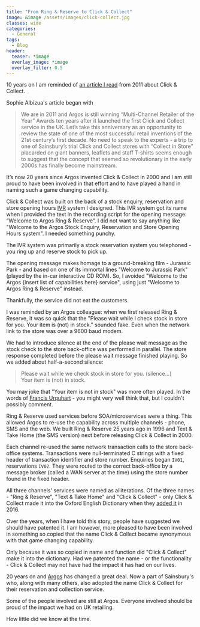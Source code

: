 ```yaml
---
title: "From Ring & Reserve to Click & Collect"
image: &image /assets/images/click-collect.jpg
classes: wide
categories:
  - General
tags:
  - Blog
header:
  teaser: *image
  overlay_image: *image
  overlay_filter: 0.5
---
```

10 years on I am reminded of [an article I read](https://internetretailing.net/guest-comment/guest-comment/guest-column-click-and-collect---10-years-on) from 2011 about Click & Collect.

Sophie Albizua's article began with

> We are in 2011 and Argos is still winning “Multi-Channel Retailer of the Year” Awards ten years after it launched the first Click and Collect service in the UK. Let’s take this anniversary as an opportunity to review the state of one of the most successful retail inventions of the 21st century’s first decade. No need to speak to the experts - a trip to one of Sainsbury’s trial Click and Collect stores with “Collect in Store” placarded on giant banners, leaflets and staff T-shirts seems enough to suggest that the concept that seemed so revolutionary in the early 2000s has finally become mainstream.

It’s now 20 years since Argos invented Click & Collect in 2000 and I am still proud to have been involved in that effort and to have played a hand in naming such a game changing capability.

Click & Collect was built on the back of a stock enquiry, reservation and store opening hours [IVR](https://en.wikipedia.org/wiki/Interactive_voice_response_) system I designed. This IVR system got its name when I provided the text in the recording script for the opening message: “Welcome to Argos Ring & Reserve”. I did not want to say anything like "Welcome to the Argos Stock Enquiry, Reservation and Store Opening Hours system". I needed something punchy.

The IVR system was primarily a stock reservation system you telephoned - you ring up and reserve stock to pick up.

The opening message makes homage to a ground-breaking film - Jurassic Park - and based on one of its immortal lines  "Welcome to Jurassic Park" (played by the in-car interactive CD ROM). So, I avoided "Welcome to the Argos {insert list of capabilities here} service", using just "Welcome to Argos Ring & Reserve" instead.

Thankfully, the service did not eat the customers.

I was reminded by an Argos colleague: when we first released Ring & Reserve, it was so quick that the "Please wait while I check stock in store for you. Your item is (not) in stock." sounded fake. Even when the network link to the store was over a 9600 baud modem.

We had to introduce silence at the end of the please wait message as the stock check to the store back-office was performed in parallel. The store response completed before the please wait message finished playing. So we added about half-a-second silence:

> Please wait while we check stock in store for you. (silence...)<br/>
> Your item is (not) in stock.

You may joke that "Your item is not in stock" was more often played. In the words of [Francis Urquhart](https://en.wikipedia.org/wiki/Francis_Urquhart) - you might very well think that, but I couldn't possibly comment.

Ring & Reserve used services before SOA/microservices were a thing. This allowed Argos to re-use the capability across multiple channels - phone, SMS and the web. We built Ring & Reserve 25 years ago in 1996 and Text & Take Home (the SMS version) next before releasing Click & Collect in 2000.

Each channel re-used the same network transaction calls to the store back-office systems. Transactions were null-terminated C strings with a fixed header of transaction identifier and store number. Enquiries began `IV01`, reservations `IV02`. They were routed to the correct back-office by a message broker (called a WAN server at the time) using the store number found in the fixed header.

All three channels' services were named as alliterations. Of the three names - "Ring & Reserve", "Text & Take Home" and "Click & Collect" - only Click & Collect made it into the Oxford English Dictionary when they [added it](https://public.oed.com/updates/new-words-list-september-2016/) in 2016.

Over the years, when I have told this story, people have suggested we should have patented it. I am however, more pleased to have been involved in something so copied that the name Click & Collect became synonymous with that game changing capability.

Only because it was so copied in name and function did "Click & Collect" make it into the dictionary. Had we patented the name - or the functionality - Click & Collect may not have had the impact it has had on our lives.

20 years on and [Argos](https://en.wikipedia.org/wiki/Argos_%28retailer%29) has changed a great deal. Now a part of Sainsbury's who, along with many others, also adopted the name Click & Collect for their reservation and collection service.

Some of the people involved are still at Argos. Everyone involved should be proud of the impact we had on UK retailing.

How little did we know at the time.

